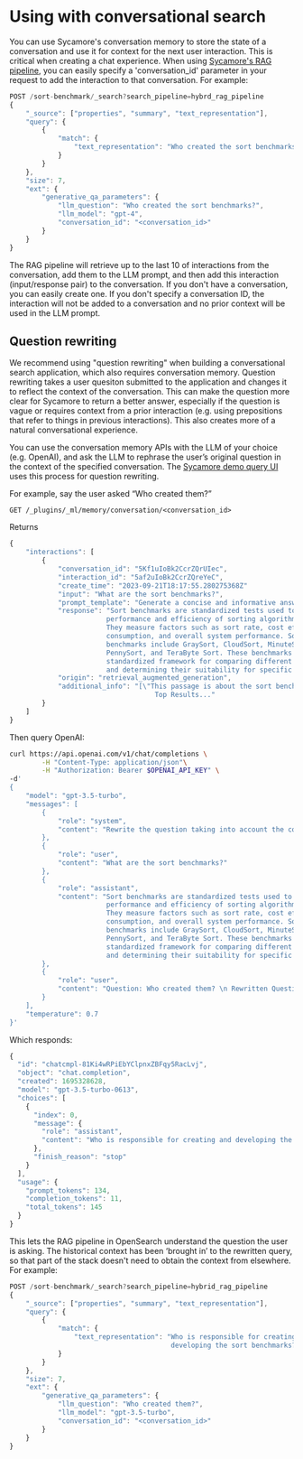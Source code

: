 # Using with conversational search

You can use Sycamore's conversation memory to store the state of a conversation and use it for context for the next user interaction. This is critical when creating a chat experience. When using [Sycamore's RAG pipeline](../querying_data/using_rag_pipelines.md), you can easily specify a 'conversation_id' parameter in your request to add the interaction to that conversation. For example:


```javascript
POST /sort-benchmark/_search?search_pipeline=hybrd_rag_pipeline
{
    "_source": ["properties", "summary", "text_representation"],
    "query": {
        {
            "match": {
                "text_representation": "Who created the sort benchmarks?"
            }
        }
    },
    "size": 7,
    "ext": {
        "generative_qa_parameters": {
            "llm_question": "Who created the sort benchmarks?",
            "llm_model": "gpt-4",
            "conversation_id": "<conversation_id>"
        }
    }
}
```

The RAG pipeline will retrieve up to the last 10 of interactions from the conversation, add them to the LLM prompt, and then add this interaction (input/response pair) to the conversation. If you don't have a conversation, you can easily create one. If you don't specify a conversation ID, the interaction will not be added to a conversation and no prior context will be used in the LLM prompt.

## Question rewriting

We recommend using "question rewriting" when building a conversational search application, which also requires conversation memory. Question rewriting takes a user quesiton submitted to the application and changes it to reflect the context of the conversation. This can make the question more clear for Sycamore to return a better answer, especially if the question is vague or requires context from a prior interaction (e.g. using prepositions that refer to things in previous interactions). This also creates more of a natural conversational experience.

You can use the conversation memory APIs with the LLM of your choice (e.g. OpenAI), and ask the LLM to rephrase the user’s original question in the context of the specified conversation. The [Sycamore demo query UI](../querying_data/demo_query_ui.md) uses this process for question rewriting.

For example, say the user asked “Who created them?”

```
GET /_plugins/_ml/memory/conversation/<conversation_id>
```

Returns

```javascript
{
    "interactions": [
        {
            "conversation_id": "5Kf1uIoBk2CcrZQrUIec",
            "interaction_id": "5af2uIoBk2CcrZQreYeC",
            "create_time": "2023-09-21T18:17:55.280275368Z"
            "input": "What are the sort benchmarks?",
            "prompt_template": "Generate a concise and informative answer in...",
            "response": "Sort benchmarks are standardized tests used to evaluate the \
                        performance and efficiency of sorting algorithms and systems. \
                        They measure factors such as sort rate, cost efficiency, energy \
                        consumption, and overall system performance. Some common sort \
                        benchmarks include GraySort, CloudSort, MinuteSort, JouleSort, \
                        PennySort, and TeraByte Sort. These benchmarks provide a \
                        standardized framework for comparing different sorting solutions \
                        and determining their suitability for specific use cases.",
            "origin": "retrieval_augmented_generation",
            "additional_info": "[\"This passage is about the sort benchmarks\\n\\n \
                                    Top Results..."
        }
    ]
}
```

Then query OpenAI:

```bash
curl https://api.openai.com/v1/chat/completions \
        -H "Content-Type: application/json"\
        -H "Authorization: Bearer $OPENAI_API_KEY" \
-d'
{
    "model": "gpt-3.5-turbo",
    "messages": [
        {
            "role": "system",
            "content": "Rewrite the question taking into account the context from the previous several interactions"
        },
        {
            "role": "user",
            "content": "What are the sort benchmarks?"
        },
        {
            "role": "assistant",
            "content": "Sort benchmarks are standardized tests used to evaluate the \
                        performance and efficiency of sorting algorithms and systems. \
                        They measure factors such as sort rate, cost efficiency, energy \
                        consumption, and overall system performance. Some common sort \
                        benchmarks include GraySort, CloudSort, MinuteSort, JouleSort, \
                        PennySort, and TeraByte Sort. These benchmarks provide a \
                        standardized framework for comparing different sorting solutions \
                        and determining their suitability for specific use cases.",
        },
        {
            "role": "user",
            "content": "Question: Who created them? \n Rewritten Question:"
        }
    ],
    "temperature": 0.7
}'
```

Which responds:

```javascript
{
  "id": "chatcmpl-81Ki4wRPiEbYClpnxZBFqy5RacLvj",
  "object": "chat.completion",
  "created": 1695328628,
  "model": "gpt-3.5-turbo-0613",
  "choices": [
    {
      "index": 0,
      "message": {
        "role": "assistant",
        "content": "Who is responsible for creating and developing the sort benchmarks?"
      },
      "finish_reason": "stop"
    }
  ],
  "usage": {
    "prompt_tokens": 134,
    "completion_tokens": 11,
    "total_tokens": 145
  }
}
```

This lets the RAG pipeline in OpenSearch understand the question the user is asking. The historical context has been ‘brought in’ to the rewritten query, so that part of the stack doesn't need to obtain the context from elsewhere. For example:

```javascript
POST /sort-benchmark/_search?search_pipeline=hybrid_rag_pipeline
{
    "_source": ["properties", "summary", "text_representation"],
    "query": {
        {
            "match": {
                "text_representation": "Who is responsible for creating and \
                                        developing the sort benchmarks?"
            }
        }
    },
    "size": 7,
    "ext": {
        "generative_qa_parameters": {
            "llm_question": "Who created them?",
            "llm_model": "gpt-3.5-turbo",
            "conversation_id": "<conversation_id>"
        }
    }
}
```
